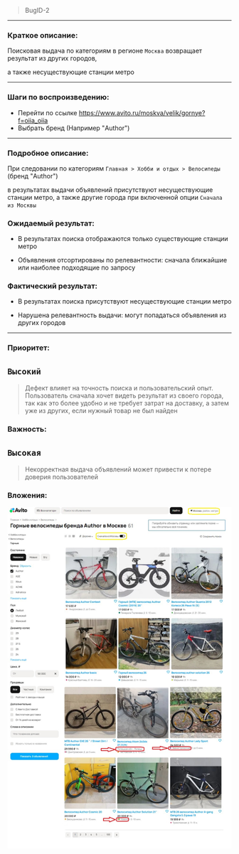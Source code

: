 >BugID-2
___
### Краткое описание:

Поисковая выдача по категориям в регионе `Москва` возвращает результат 
из других городов,

 а также несуществующие станции метро
___
### Шаги по воспроизведению:

- Перейти по ссылке https://www.avito.ru/moskva/velik/gornye?f=oiia_oiia
- Выбрать бренд (Например "Author")
___
### Подробное описание:
При следовании по категориям `Главная > Хобби и отдых > Велосипеды` (бренд "Author")


в результатах выдачи объявлений присутствуют несуществующие станции метро, а также другие города при включенной опции `Сначала из Москвы`


### Ожидаемый результат:
- В результатах поиска отображаются только существующие станции метро

- Объявления отсортированы по релевантности: сначала ближайшие или наиболее подходящие по запросу
    

### Фактический результат:
- В результатах поиска присутствуют несуществующие станции метро

- Нарушена релевантность выдачи: могут попадаться объявления из других городов
___
        
### Приоритет:

## `Высокий`
>Дефект влияет на точность поиска и пользовательский опыт. Пользователь сначала хочет видеть результат из своего города, так как это более удобно и не требует затрат на доставку, а затем уже из других, если нужный товар не был найден

### Важность:

## `Высокая`
>Некорректная выдача объявлений может привести к потере доверия пользователей

### Вложения:

![Header](https://github.com/GitHoms/Avito-Internship-assignments-2025/blob/main/Assets/Task%231-bugID%232.jpg?raw=true)